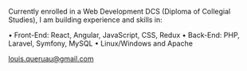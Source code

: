 Currently enrolled in a Web Development DCS (Diploma of Collegial Studies), I am building experience and skills in:

  • Front-End: React, Angular, JavaScript, CSS, Redux
  • Back-End: PHP, Laravel, Symfony, MySQL
  • Linux/Windows and Apache
 

louis.queruau@gmail.com 
